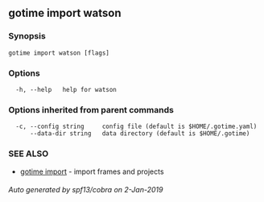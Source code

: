## gotime import watson



### Synopsis



```
gotime import watson [flags]
```

### Options

```
  -h, --help   help for watson
```

### Options inherited from parent commands

```
  -c, --config string     config file (default is $HOME/.gotime.yaml)
      --data-dir string   data directory (default is $HOME/.gotime)
```

### SEE ALSO

* [gotime import](gotime_import.md)	 - import frames and projects

###### Auto generated by spf13/cobra on 2-Jan-2019
